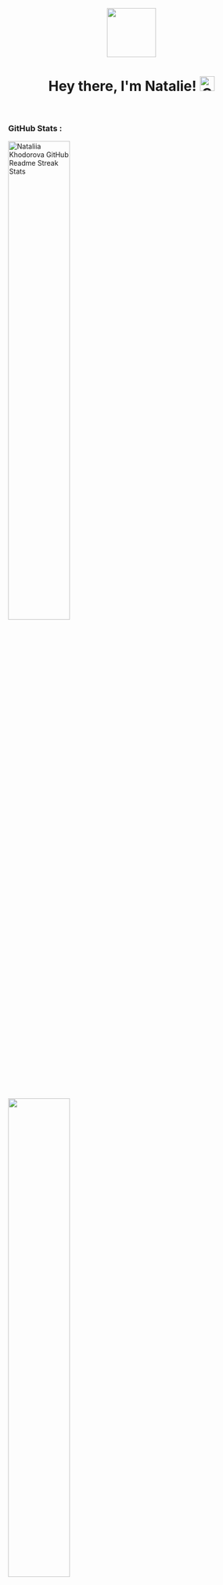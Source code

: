 <div id="header" align="center">
  <img src="./assets/github.gif" width="100"/>  
  <h1>
    Hey there, I'm Natalie!
    <img src="./assets/giphy.gif" width="30px" alt="GIF">
  </h1>
</div>

<br>

### GitHub Stats :
<div>
<img height="50%" width="auto" src="http://github-readme-streak-stats.herokuapp.com?user=ICxodnik&hide_border=true&background=00000000&currStreakLabel=000000&date_format=j%20M%5B%20Y%5D" alt="Nataliia Khodorova GitHub Readme Streak Stats" /> 
<img height="50%" width="auto" src="https://github-readme-stats.vercel.app/api/top-langs/?username=ICxodnik&layout=compact&theme=buefy&hide_border=true" />
  
</div>
<br>




